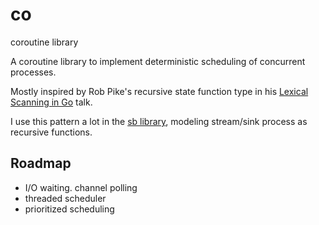 # co
coroutine library

A coroutine library to implement deterministic scheduling of concurrent processes.

Mostly inspired by Rob Pike's recursive state function type in his [Lexical Scanning in Go](https://go.dev/talks/2011/lex.slide#1) talk.

I use this pattern a lot in the [sb library](https://github.com/reusee/sb), modeling stream/sink process as recursive functions. 

## Roadmap

* I/O waiting. channel polling
* threaded scheduler
* prioritized scheduling

